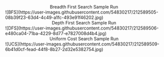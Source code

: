 <center>Breadth First Search Sample Run</center>
![BFS](https://user-images.githubusercontent.com/54830217/212589505-08b39f23-63d4-4c49-a1fc-493e91f46202.jpg)

<center>Depth First Search Sample Run</center>
![DFS](https://user-images.githubusercontent.com/54830217/212589506-e480ca04-71ba-4229-8d77-e7827008d4b4.jpg)

<center>Uniform Cost Search Sample Run</center>
![UCS](https://user-images.githubusercontent.com/54830217/212589509-6b41d0cf-fead-44f8-8b27-2d32e5382754.jpg)
